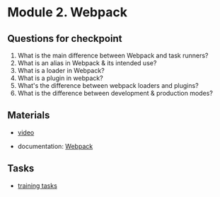 # Module 2. Webpack

## Questions for checkpoint

1. What is the main difference between Webpack and task runners?
2. What is an alias in Webpack & its intended use?
3. What is a loader in Webpack?
4. What is a plugin in webpack?
5. What's the difference between webpack loaders and plugins?
6. What is the difference between development & production modes?


## Materials

- [video](https://github.com/alex-trofimova/short-track-next-gen/blob/main/2-webpack/video-info/video-info.md)

- documentation: [Webpack](https://webpack.js.org/concepts/)
    

## Tasks

- [training tasks](https://github.com/alex-trofimova/short-track-next-gen/blob/main/2-webpack/training-tasks/webpack-tasks.md)